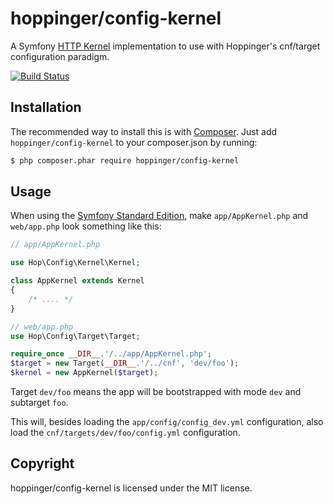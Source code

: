 # hoppinger/config-kernel

A Symfony [HTTP Kernel](https://github.com/symfony/HttpKernel) implementation to use with Hoppinger's cnf/target configuration paradigm.

[![Build Status](https://travis-ci.org/hoppinger/config-kernel.png?branch=master)](https://travis-ci.org/hoppinger/config-kernel)

## Installation

The recommended way to install this is with [Composer](http://getcomposer.org/). 
Just add `hoppinger/config-kernel` to your composer.json by running:

``` bash
$ php composer.phar require hoppinger/config-kernel
```

## Usage

When using the [Symfony Standard Edition](https://github.com/symfony/symfony-standard), make `app/AppKernel.php` and `web/app.php` look something like this:

```php
// app/AppKernel.php

use Hop\Config\Kernel\Kernel;

class AppKernel extends Kernel
{
	/* .... */
}
```

```php
// web/app.php
use Hop\Config\Target\Target;

require_once __DIR__.'/../app/AppKernel.php';
$target = new Target(__DIR__.'/../cnf', 'dev/foo');
$kernel = new AppKernel($target);
```

Target `dev/foo` means the app will be bootstrapped with mode `dev` and subtarget `foo`.

This will, besides loading the `app/config/config_dev.yml` configuration, also load the `cnf/targets/dev/foo/config.yml` configuration. 

## Copyright

hoppinger/config-kernel is licensed under the MIT license.    